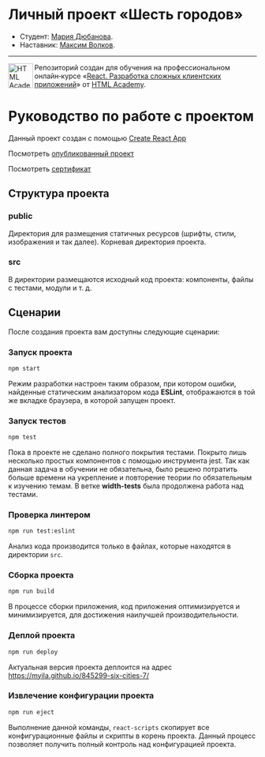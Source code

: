 # Личный проект «Шесть городов»

* Студент: [Мария Дюбанова](https://up.htmlacademy.ru/react/7/user/845299).
* Наставник: [Максим Волков](https://up.htmlacademy.ru/react/7/user/1508839).

---

<a href="https://htmlacademy.ru/intensive/react"><img align="left" width="50" height="50" title="HTML Academy" src="https://up.htmlacademy.ru/static/img/intensive/react/logo-for-github.png"></a>

Репозиторий создан для обучения на профессиональном онлайн‑курсе «[React. Разработка сложных клиентских приложений](https://htmlacademy.ru/intensive/react)» от [HTML Academy](https://htmlacademy.ru).

# Руководство по работе с проектом

Данный проект создан с помощью [Create React App](https://github.com/facebook/create-react-app)

Посмотреть [опубликованный проект](https://myila.github.io/845299-six-cities-7/)

Посмотреть [сертификат](https://assets.htmlacademy.ru/certificates/intensive/183/845299.pdf?1627502602&_ga=2.239385675.957325660.1627850411-1321747880.1620999137)

## Структура проекта

### public

Директория для размещения статичных ресурсов (шрифты, стили, изображения и так далее). Корневая директория проекта.

### src

В директории размещаются исходный код проекта: компоненты, файлы с тестами, модули и т. д.

## Сценарии

После создания проекта вам доступны следующие сценарии:

### Запуск проекта

```bash
npm start
```

Режим разработки настроен таким образом, при котором ошибки, найденные статическим анализатором кода **ESLint**, отображаются в той же вкладке браузера, в которой запущен проект.

### Запуск тестов

```bash
npm test
```

Пока в проекте не сделано полного покрытия тестами. Покрыто лишь несколько простых компонентов с помощью инструмента jest. Так как данная задача в обучении не обязательна, было решено потратить больше времени на укрепление и повторение теории по обязательным к изучению темам. В ветке **width-tests** была продолжена работа над тестами.

### Проверка линтером

```bash
npm run test:eslint
```

Анализ кода производится только в файлах, которые находятся в директории `src`.

### Сборка проекта

```bash
npm run build
```

В процессе сборки приложения, код приложения оптимизируется и минимизируется, для достижения наилучшей производительности.

### Деплой проекта

```bash
npm run deploy
```

Актуальная версия проекта деплоится на адрес https://myila.github.io/845299-six-cities-7/

### Извлечение конфигурации проекта

```bash
npm run eject
```

Выполнение данной команды, `react-scripts` скопирует все конфигурационные файлы и скрипты в корень проекта. Данный процесс позволяет получить полный контроль над конфигурацией проекта.
